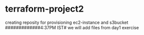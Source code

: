 # terraform-project2
creating reposity for provisioning ec2-instance and s3bucket
#############4:37PM IST#
we will add files from day1 exercise
